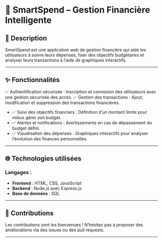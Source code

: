 # 🏦 SmartSpend – Gestion Financière Intelligente

## 📝 Description

SmartSpend est une application web de gestion financière qui aide les utilisateurs à suivre leurs dépenses, fixer des objectifs budgétaires et analyser leurs transactions à l’aide de graphiques interactifs.

---

## ✨ Fonctionnalités

✅  Authentification sécurisée : Inscription et connexion des utilisateurs avec une gestion sécurisée des accès.
✅  Gestion des transactions : Ajout, modification et suppression des transactions financières.
- ✅ Suivi des objectifs financiers : Définition d’un montant limite pour mieux gérer son budget.
- ✅ Alertes et notifications : Avertissements en cas de dépassement du budget défini.
- ✅ Visualisation des dépenses : Graphiques interactifs pour analyser l’évolution des finances personnelles.

---

## 🌐 Technologies utilisées

### Langages :  
- **Frontend** : HTML, CSS, JavaScript  
- **Backend** :  Node.js avec Express.js
- **Base de données** : SQL  
 
---
## 📩 Contributions

Les contributions sont les bienvenues ! N’hésitez pas à proposer des améliorations via des issues ou des pull requests.

---
